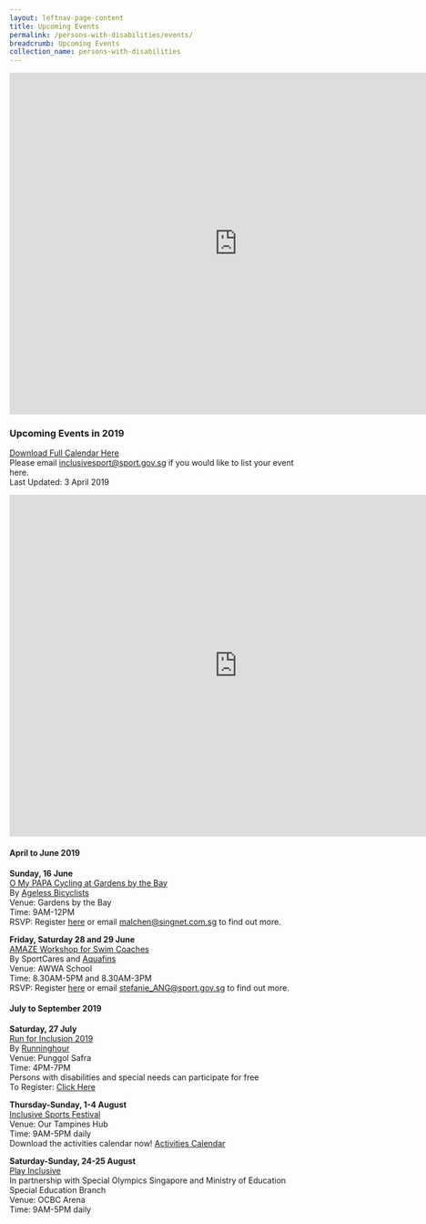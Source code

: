 ```yaml
---
layout: leftnav-page-content
title: Upcoming Events
permalink: /persons-with-disabilities/events/
breadcrumb: Upcoming Events
collection_name: persons-with-disabilities
---
```


<iframe src="https://calendar.google.com/calendar/embed?src=jtutdqfljm4ad4l3fm281h937k%40group.calendar.google.com&ctz=Asia%2FSingapore" style="border: 0" width="800" height="600" frameborder="0" scrolling="no"></iframe>

### Upcoming Events in 2019
[Download Full Calendar Here](/images/File-DSMPCalendar2019.pdf)
<BR>Please email inclusivesport@sport.gov.sg if you would like to list your event here. 
<BR>Last Updated: 3 April 2019

<iframe src="https://calendar.google.com/calendar/b/1/embed?height=600&amp;wkst=1&amp;bgcolor=%23ffffff&amp;ctz=Asia%2FSingapore&amp;src=anR1dGRxZmxqbTRhZDRsM2ZtMjgxaDkzN2tAZ3JvdXAuY2FsZW5kYXIuZ29vZ2xlLmNvbQ&amp;src=ZW4uc2luZ2Fwb3JlI2hvbGlkYXlAZ3JvdXAudi5jYWxlbmRhci5nb29nbGUuY29t&amp;color=%233F51B5&amp;color=%230B8043" style="border-width:0" width="800" height="600" frameborder="0" scrolling="no"></iframe>

#### April to June 2019

**Sunday, 16 June**
<BR><U>O My PAPA Cycling at Gardens by the Bay</u>
<BR>By [Ageless Bicyclists](https://www.facebook.com/AgelessBicyclists/)
<BR>Venue: Gardens by the Bay
<BR>Time: 9AM-12PM
<BR>RSVP: Register [here](https://docs.google.com/forms/d/e/1FAIpQLSfVRoh9KyLVsEOux4tmN97z9J81xlXNpZz5A0yW1vXUTpsQdw/viewform) or email malchen@singnet.com.sg to find out more. 
  
**Friday, Saturday 28 and 29 June**
<BR><U>AMAZE Workshop for Swim Coaches</u>
<BR>By SportCares and [Aquafins](http://www.aquafins.com.sg/)
<BR>Venue: AWWA School 
<BR>Time: 8.30AM-5PM and 8.30AM-3PM
<BR>RSVP: Register [here](https://form.gov.sg/#!/5ce6661aa14e720017d451dc) or email stefanie_ANG@sport.gov.sg to find out more. 

#### July to September 2019

**Saturday, 27 July**
<BR><U>Run for Inclusion 2019</u>
<BR>By [Runninghour](https://runninghour.com/)
<BR>Venue: Punggol Safra
<BR>Time: 4PM-7PM
<BR>Persons with disabilities and special needs can participate for free
<BR>To Register: [Click Here](https://runninghour.com/registration)

**Thursday-Sunday, 1-4 August**
<BR><U>Inclusive Sports Festival</u>
<BR>Venue: Our Tampines Hub
<BR>Time: 9AM-5PM daily
<BR>Download the activities calendar now! [Activities Calendar](/images/ISF2019-Activities-by-Date.pdf) 

**Saturday-Sunday, 24-25 August**
<BR><U>Play Inclusive</u>
<BR>In partnership with Special Olympics Singapore and Ministry of Education Special Education Branch
<BR>Venue: OCBC Arena
<BR>Time: 9AM-5PM daily

